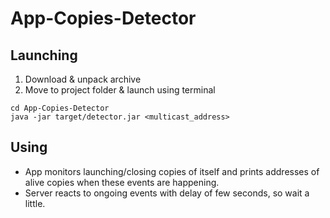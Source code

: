# App-Copies-Detector

## Launching
1. Download & unpack archive
2. Move to project folder & launch using terminal
```
cd App-Copies-Detector
java -jar target/detector.jar <multicast_address>
```

## Using
- App monitors launching/closing copies of itself and prints addresses of alive copies when these events are happening. <br />
- Server reacts to ongoing events with delay of few seconds, so wait a little.
